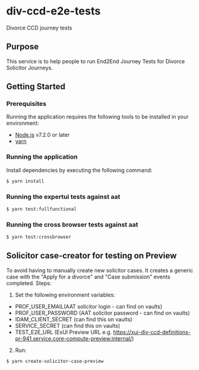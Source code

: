 # div-ccd-e2e-tests


Divorce CCD journey tests

## Purpose

This service is to help people to run End2End Journey Tests for Divorce Solicitor Journeys.

## Getting Started

### Prerequisites

Running the application requires the following tools to be installed in your environment:

  * [Node.js](https://nodejs.org/) v7.2.0 or later
  * [yarn](https://yarnpkg.com/)

### Running the application

Install dependencies by executing the following command:

 ```bash
$ yarn install
 ```

### Running the expertui tests against aat

 ```bash
$ yarn test:fullfunctional
 ```

### Running the cross browser tests against aat

 ```bash
$ yarn test:crossbrowser
 ```

## Solicitor case-creator for testing on Preview
To avoid having to manually create new solicitor cases. It creates a generic case with the "Apply for a divorce" and "Case submission" events completed. Steps:

1. Set the following environment variables:
- PROF_USER_EMAIL(AAT solicitor login - can find on vaults)
- PROF_USER_PASSWORD (AAT solicitor password - can find on vaults)
- IDAM_CLIENT_SECRET (can find this on vaults)
- SERVICE_SECRET (can find this on vaults)
- TEST_E2E_URL (ExUI Preview URL e.g. https://xui-div-ccd-definitions-pr-941.service.core-compute-preview.internal/)

2. Run:
 ```bash
$ yarn create-solicitor-case-preview
 ```
